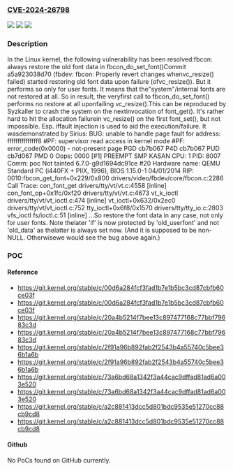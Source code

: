 ### [CVE-2024-26798](https://cve.mitre.org/cgi-bin/cvename.cgi?name=CVE-2024-26798)
![](https://img.shields.io/static/v1?label=Product&message=Linux&color=blue)
![](https://img.shields.io/static/v1?label=Version&message=ebd6f886aa24%3C%2020a4b5214f7b%20&color=brighgreen)
![](https://img.shields.io/static/v1?label=Vulnerability&message=n%2Fa&color=brighgreen)

### Description

In the Linux kernel, the following vulnerability has been resolved:fbcon: always restore the old font data in fbcon_do_set_font()Commit a5a923038d70 (fbdev: fbcon: Properly revert changes whenvc_resize() failed) started restoring old font data upon failure (ofvc_resize()). But it performs so only for user fonts. It means that the"system"/internal fonts are not restored at all. So in result, the veryfirst call to fbcon_do_set_font() performs no restore at all uponfailing vc_resize().This can be reproduced by Syzkaller to crash the system on the nextinvocation of font_get(). It's rather hard to hit the allocation failurein vc_resize() on the first font_set(), but not impossible. Esp. iffault injection is used to aid the execution/failure. It wasdemonstrated by Sirius:  BUG: unable to handle page fault for address: fffffffffffffff8  #PF: supervisor read access in kernel mode  #PF: error_code(0x0000) - not-present page  PGD cb7b067 P4D cb7b067 PUD cb7d067 PMD 0  Oops: 0000 [#1] PREEMPT SMP KASAN  CPU: 1 PID: 8007 Comm: poc Not tainted 6.7.0-g9d1694dc91ce #20  Hardware name: QEMU Standard PC (i440FX + PIIX, 1996), BIOS 1.15.0-1 04/01/2014  RIP: 0010:fbcon_get_font+0x229/0x800 drivers/video/fbdev/core/fbcon.c:2286  Call Trace:   <TASK>   con_font_get drivers/tty/vt/vt.c:4558 [inline]   con_font_op+0x1fc/0xf20 drivers/tty/vt/vt.c:4673   vt_k_ioctl drivers/tty/vt/vt_ioctl.c:474 [inline]   vt_ioctl+0x632/0x2ec0 drivers/tty/vt/vt_ioctl.c:752   tty_ioctl+0x6f8/0x1570 drivers/tty/tty_io.c:2803   vfs_ioctl fs/ioctl.c:51 [inline]  ...So restore the font data in any case, not only for user fonts. Note thelater 'if' is now protected by 'old_userfont' and not 'old_data' as thelatter is always set now. (And it is supposed to be non-NULL. Otherwisewe would see the bug above again.)

### POC

#### Reference
- https://git.kernel.org/stable/c/00d6a284fcf3fad1b7e1b5bc3cd87cbfb60ce03f
- https://git.kernel.org/stable/c/00d6a284fcf3fad1b7e1b5bc3cd87cbfb60ce03f
- https://git.kernel.org/stable/c/20a4b5214f7bee13c897477168c77bbf79683c3d
- https://git.kernel.org/stable/c/20a4b5214f7bee13c897477168c77bbf79683c3d
- https://git.kernel.org/stable/c/2f91a96b892fab2f2543b4a55740c5bee36b1a6b
- https://git.kernel.org/stable/c/2f91a96b892fab2f2543b4a55740c5bee36b1a6b
- https://git.kernel.org/stable/c/73a6bd68a1342f3a44cac9dffad81ad6a003e520
- https://git.kernel.org/stable/c/73a6bd68a1342f3a44cac9dffad81ad6a003e520
- https://git.kernel.org/stable/c/a2c881413dcc5d801bdc9535e51270cc88cb9cd8
- https://git.kernel.org/stable/c/a2c881413dcc5d801bdc9535e51270cc88cb9cd8

#### Github
No PoCs found on GitHub currently.

